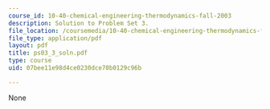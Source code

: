 ```yaml
---
course_id: 10-40-chemical-engineering-thermodynamics-fall-2003
description: Solution to Problem Set 3.
file_location: /coursemedia/10-40-chemical-engineering-thermodynamics-fall-2003/07bee11e98d4ce0230dce70b0129c96b_ps03_3_soln.pdf
file_type: application/pdf
layout: pdf
title: ps03_3_soln.pdf
type: course
uid: 07bee11e98d4ce0230dce70b0129c96b

---
```

None